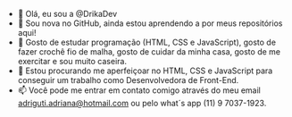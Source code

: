- 👋 Olá, eu sou a @DrikaDev
- 👀 Sou nova no GitHub, ainda estou aprendendo a por meus repositórios aqui!
- 🌱 Gosto de estudar programação (HTML, CSS e JavaScript), gosto de fazer crochê fio de malha, gosto de cuidar da minha casa, gosto de me exercitar e sou muito caseira.
- 💞️ Estou procurando me aperfeiçoar no HTML, CSS e JavaScript para conseguir um trabalho como Desenvolvedora de Front-End.
- 📫 Você pode me entrar em contato comigo através do meu email adriguti.adriana@hotmail.com ou pelo what´s app (11) 9 7037-1923.

<!---
DrikaDev/DrikaDev is a ✨ special ✨ repository because its `README.md` (this file) appears on your GitHub profile.
You can click the Preview link to take a look at your changes.
--->
